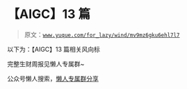 # 【AIGC】13 篇

> 原文：[`www.yuque.com/for_lazy/wind/mv9mz6gku6ehl7l7`](https://www.yuque.com/for_lazy/wind/mv9mz6gku6ehl7l7)

以下为：【AIGC】13 篇相关风向标

完整生财周报见懒人专属群~

公众号懒人搜索，[懒人专属群分享](https://lazybook.fun/#/blog/group)